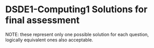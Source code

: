 # DSDE1-Computing1 Solutions for  final assessment 

NOTE: these represent only one possible solution for each question, logically
equivalent ones also acceptable.